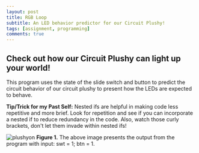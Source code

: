 ```yaml
---
layout: post
title: RGB Loop
subtitle: An LED behavior predictor for our Circuit Plushy!
tags: [assignment, programming]
comments: true
---
```


## **Check out how our Circuit Plushy can light up your world!**
This program uses the state of the slide switch and button to predict the circuit behavior of our circuit plushy to present how the LEDs are expected to behave.

**Tip/Trick for my Past Self:** Nested ifs are helpful in making code less repetitive and more brief. Look for repetition and see if you can incorporate a nested if to reduce redundancy in the code. Also, watch those curly brackets, don't let them invade within nested ifs!

![plushyon](https://amylam7.github.io/img/plushyon.png)
**Figure 1.** The above image presents the output from the program with input: swt = 1; btn = 1.
